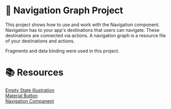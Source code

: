 # 📝 Navigation Graph Project 

This project shows how to use and work with the Navigation component. Navigation has to  your app's destinations that  users can navigate. These destinations are connected via actions. A navigation graph is a resource file of your destinations and actions. 

Fragments and data binding were used in this project.



# 📚 Resources 
 [Empty State Illustration](https://www.figma.com/community/file/1092291686681513371) 
 <br>
 [Material Button](https://material.io/components/buttons/android#theming-buttons)
 <br>
 [Navigation Companent](https://developer.android.com/guide/navigation/navigation-getting-started)